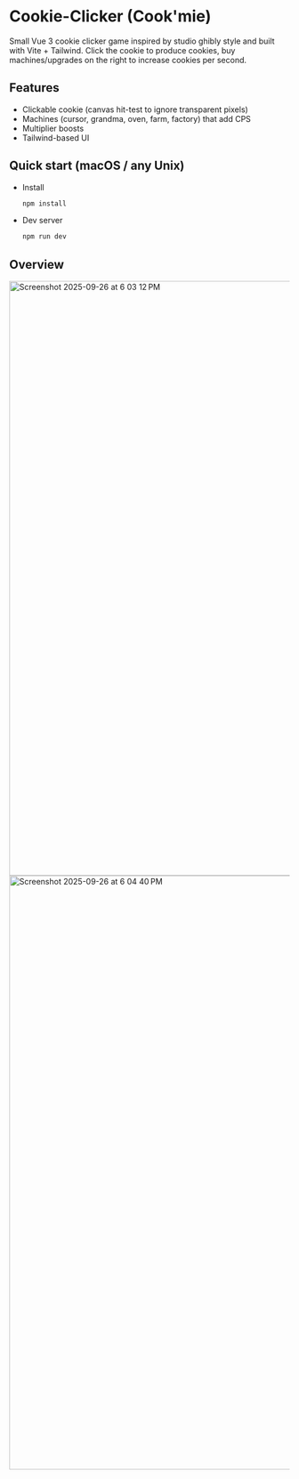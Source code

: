 # Cookie-Clicker (Cook'mie)

Small Vue 3 cookie clicker game inspired by studio ghibly style and built with Vite + Tailwind. Click the cookie to produce cookies, buy machines/upgrades on the right to increase cookies per second.

## Features
- Clickable cookie (canvas hit-test to ignore transparent pixels)
- Machines (cursor, grandma, oven, farm, factory) that add CPS
- Multiplier boosts
- Tailwind-based UI

## Quick start (macOS / any Unix)
- Install
  ```bash
  npm install
  ```
- Dev server
  ```bash
  npm run dev
  ```
## Overview
<img width="1780" height="1069" alt="Screenshot 2025-09-26 at 6 03 12 PM" src="https://github.com/user-attachments/assets/492f9977-1653-454a-b551-a0a4fc0c6b23" />

<img width="1779" height="1068" alt="Screenshot 2025-09-26 at 6 04 40 PM" src="https://github.com/user-attachments/assets/4bb814f2-28ba-464a-b6c1-c2d28f1c1bee" />

